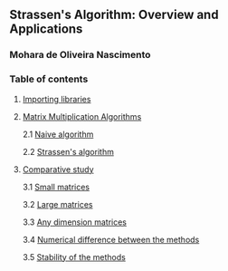 ## **Strassen's Algorithm: Overview and Applications**

### Mohara de Oliveira Nascimento


### **Table of contents**

1. [Importing libraries](#1.-Importing-libraries)
2. [Matrix Multiplication Algorithms](#2.-Matrix-Multiplication-Algorithms)

    2.1 [Naive algorithm](#21-Naive-algorithm)

    2.2 [Strassen's algorithm](#22-Strassen's-algorithm)

3. [Comparative study](#3-comparative-study)

    3.1 [Small matrices](#31-small-matrices)

    3.2 [Large matrices](#32-large-matrices)

    3.3 [Any dimension matrices](#33-any-dimension-matrices)

    3.4 [Numerical difference between the methods](#34-Numerical-difference-between-the-methods)

    3.5 [Stability of the methods](#35-Stability-of-the-methods)
